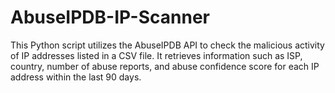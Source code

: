 # AbuseIPDB-IP-Scanner
This Python script utilizes the AbuseIPDB API to check the malicious activity of IP addresses listed in a CSV file. It retrieves information such as ISP, country, number of abuse reports, and abuse confidence score for each IP address within the last 90 days.
